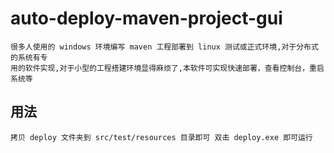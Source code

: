 # auto-deploy-maven-project-gui

    很多人使用的 windows 环境编写 maven 工程部署到 linux 测试或正式环境,对于分布式的系统有专
    用的软件实现,对于小型的工程搭建环境显得麻烦了,本软件可实现快速部署，查看控制台，重启系统等

## 用法
	拷贝 deploy 文件夹到 src/test/resources 目录即可 双击 deploy.exe 即可运行
